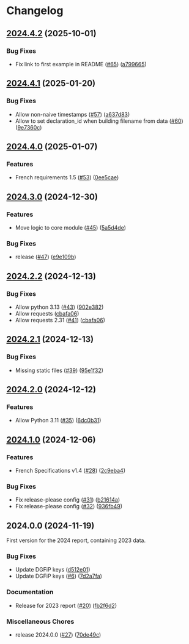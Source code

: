 # Changelog

## [2024.4.2](https://github.com/backmarket-oss/dac7/compare/2024.4.1...2024.4.2) (2025-10-01)


### Bug Fixes

* Fix link to first example in README ([#65](https://github.com/backmarket-oss/dac7/issues/65)) ([a799665](https://github.com/backmarket-oss/dac7/commit/a799665a1d3e2d17f113519065a91ca55d4014c2))

## [2024.4.1](https://github.com/backmarket-oss/dac7/compare/2024.4.0...2024.4.1) (2025-01-20)


### Bug Fixes

* Allow non-naive timestamps ([#57](https://github.com/backmarket-oss/dac7/issues/57)) ([a637d83](https://github.com/backmarket-oss/dac7/commit/a637d83aaa19b4a5a817550bb64b588f6d866e78))
* Allow to set declaration_id when building filename from data ([#60](https://github.com/backmarket-oss/dac7/issues/60)) ([9e7360c](https://github.com/backmarket-oss/dac7/commit/9e7360c166cb6034ad24e5ed7b58d1eb899b4023))

## [2024.4.0](https://github.com/backmarket-oss/dac7/compare/2024.3.0...2024.4.0) (2025-01-07)


### Features

* French requirements 1.5 ([#53](https://github.com/backmarket-oss/dac7/issues/53)) ([0ee5cae](https://github.com/backmarket-oss/dac7/commit/0ee5cae3f669276c2f7f706413b1762bb9ad192a))

## [2024.3.0](https://github.com/backmarket-oss/dac7/compare/2024.2.2...2024.3.0) (2024-12-30)


### Features

* Move logic to core module ([#45](https://github.com/backmarket-oss/dac7/issues/45)) ([5a5d4de](https://github.com/backmarket-oss/dac7/commit/5a5d4de35f9a22bda5b68d1fe828bbee82c264f6))


### Bug Fixes

* release ([#47](https://github.com/backmarket-oss/dac7/issues/47)) ([e9e109b](https://github.com/backmarket-oss/dac7/commit/e9e109b5f83ebfdd6a9e9a4fbdf886523e28610f))

## [2024.2.2](https://github.com/backmarket-oss/dac7/compare/2024.2.1...2024.2.2) (2024-12-13)


### Bug Fixes

* Allow python 3.13 ([#43](https://github.com/backmarket-oss/dac7/issues/43)) ([902e382](https://github.com/backmarket-oss/dac7/commit/902e3820c4e20be69b7c11a857568694fd4464b6))
* Allow requests ([cbafa06](https://github.com/backmarket-oss/dac7/commit/cbafa06075463ac134c6539d3186a9816f967c55))
* Allow requests 2.31 ([#41](https://github.com/backmarket-oss/dac7/issues/41)) ([cbafa06](https://github.com/backmarket-oss/dac7/commit/cbafa06075463ac134c6539d3186a9816f967c55))

## [2024.2.1](https://github.com/backmarket-oss/dac7/compare/2024.2.0...2024.2.1) (2024-12-13)


### Bug Fixes

* Missing static files ([#39](https://github.com/backmarket-oss/dac7/issues/39)) ([95e1f32](https://github.com/backmarket-oss/dac7/commit/95e1f32349bed6a2a859fc13be5ec509ccefc9a5))

## [2024.2.0](https://github.com/backmarket-oss/dac7/compare/2024.1.0...2024.2.0) (2024-12-12)


### Features

* Allow Python 3.11 ([#35](https://github.com/backmarket-oss/dac7/issues/35)) ([6dc0b31](https://github.com/backmarket-oss/dac7/commit/6dc0b316c88e1648b9270ed0a816766d55ac52ac))

## [2024.1.0](https://github.com/backmarket-oss/dac7/compare/2024.0.0...2024.1.0) (2024-12-06)


### Features

* French Specifications v1.4 ([#28](https://github.com/backmarket-oss/dac7/issues/28)) ([2c9eba4](https://github.com/backmarket-oss/dac7/commit/2c9eba4556d3991161dc03bc1720803196baf0f5))


### Bug Fixes

* Fix release-please config ([#31](https://github.com/backmarket-oss/dac7/issues/31)) ([b21614a](https://github.com/backmarket-oss/dac7/commit/b21614a23c14ae8a1fcf7e09263cc47011449b6d))
* Fix release-please config ([#32](https://github.com/backmarket-oss/dac7/issues/32)) ([936fb49](https://github.com/backmarket-oss/dac7/commit/936fb49abf4a9298b609a34f54332050d0450503))

## 2024.0.0 (2024-11-19)

First version for the 2024 report, containing 2023 data.

### Bug Fixes

* Update DGFiP keys ([d512e01](https://github.com/backmarket-oss/dac7/commit/d512e01cc5000e0c10bb81f726c19528b4b7249a))
* Update DGFiP keys ([#6](https://github.com/backmarket-oss/dac7/issues/6)) ([7d2a7fa](https://github.com/backmarket-oss/dac7/commit/7d2a7fa9f4353dbc9910d65466d1cc739bcf836d))

### Documentation

* Release for 2023 report ([#20](https://github.com/backmarket-oss/dac7/issues/20)) ([fb2f6d2](https://github.com/backmarket-oss/dac7/commit/fb2f6d26dedaae07fdc4106d1362cc652d20efef))

### Miscellaneous Chores

* release 2024.0.0 ([#27](https://github.com/backmarket-oss/dac7/issues/27)) ([70de49c](https://github.com/backmarket-oss/dac7/commit/70de49c1c05850d56b569b0d508a978adc14c907))
